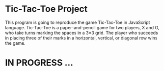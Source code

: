 # Tic-Tac-Toe Project
This program is going to reproduce the game Tic-Tac-Toe in JavaScript language.
Tic-Tac-Toe is a paper-and-pencil game for two players, X and O, who take turns marking the spaces in a 3×3 grid. The player who succeeds in placing three of their marks in a horizontal, vertical, or diagonal row wins the game.

# IN PROGRESS ...
